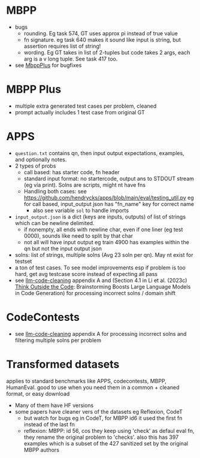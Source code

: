 
# MBPP
- bugs
	- rounding. Eg task 574, GT uses approx pi instead of true value
	- fn signature. eg task 640 makes it sound like input is string, but assertion requires list of string!
	-  wording. Eg GT takes in list of 2-tuples but code takes 2 args, each arg is a v long tuple. See task 417 too.
- see [MbppPlus](https://github.com/evalplus/evalplus/tree/mbpp/groundtruth/mbpp#check-implementation) for bugfixes

# MBPP Plus
- multiple extra generated test cases per problem, cleaned
- prompt actually includes 1 test case from original GT

# APPS

- `question.txt` contains qn, then input output expectations, examples, and optionally notes.
- 2 types of probs
	- call based: has starter code, fn header
	- standard input format: no startercode, output ans to STDOUT stream (eg via print). Solns are scripts, might nt have fns
	- Handling both cases: see https://github.com/hendrycks/apps/blob/main/eval/testing_util.py  eg for call based, input_output json has "fn_name" key for correct name
		- also see variable `sol` to handle imports
- `input_output.json` is a dict (keys are inputs, outputs) of list of strings which can be newline delimited. 
	- if nonempty, all ends with newline char, even if one liner (eg test 0000), sounds like need to split by that char
	- not all will have input output eg train 4900 has examples within the qn but not the input output json
- solns: list of strings, multiple solns (Avg 23 soln per qn). May nt exist for testset
- a ton of test cases.  To see model improvements esp if problem is too hard, get avg testcase score instead of expecting all pass
- see [llm-code-cleaning](papers/llm-code-cleaning.md) appendix A and (Section 4.1 in Li et al. (2023c) [Think Outside the Code](https://arxiv.org/pdf/2305.10679): Brainstorming Boosts Large Language Models in Code Generation) for processing incorrect solns / domain shift

# CodeContests
- see [llm-code-cleaning](papers/llm-code-cleaning.md) appendix A  for processing incorrect solns and filtering multiple solns per problem
# Transformed datasets
applies to standard benchmarks like APPS, codecontests, MBPP, HumanEval. good to use when you need them in a common + cleaned format, or easy download
- Many of them have HF versions
- some papers have cleaner vers of the datasets eg Reflexion, CodeT
	- but watch for bugs eg in CodeT, for MBPP id6 it used the first fn instead of the last fn
	- reflexion: MBPP: id 56, cos they keep using 'check' as defaul eval fn, they rename the original problem to 'checks'. also this has 397 examples which is a subset of the 427 sanitized set by the original MBPP authors